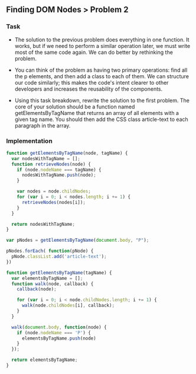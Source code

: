 ## Finding DOM Nodes > Problem 2

### Task
- The solution to the previous problem does everything in one function. It works, but if we need to perform a similar operation later, we must write most of the same code again. We can do better by rethinking the problem.

- You can think of the problem as having two primary operations: find all the p elements, and then add a class to each of them. We can structure our code similarly; this makes the code's intent clearer to other developers and increases the reusability of the components.

- Using this task breakdown, rewrite the solution to the first problem. The core of your solution should be a function named getElementsByTagName that returns an array of all elements with a given tag name. You should then add the CSS class article-text to each paragraph in the array.

### Implementation
```js
function getElementsByTagName(node, tagName) {
  var nodesWithTagName = [];
  function retrieveNodes(node) {
    if (node.nodeName === tagName) {
      nodesWithTagName.push(node);
    }

    var nodes = node.childNodes;
    for (var i = 0; i < nodes.length; i += 1) {
      retrieveNodes(nodes[i]);
    }
  }

  return nodesWithTagName;
}

var pNodes = getElementsByTagName(document.body, "P");

pNodes.forEach( function(pNode) {
  pNode.classList.add('article-text');
})

function getElementsByTagName(tagName) {
  var elementsByTagName = [];
  function walk(node, callback) {
    callback(node);

    for (var i = 0; i < node.childNodes.length; i += 1) {
      walk(node.childNodes[i], callback);
    }
  }

  walk(document.body, function(node) {
    if (node.nodeName === 'P') {
      elementsByTagName.push(node)
    }
  });

  return elementsByTagName;
}

```